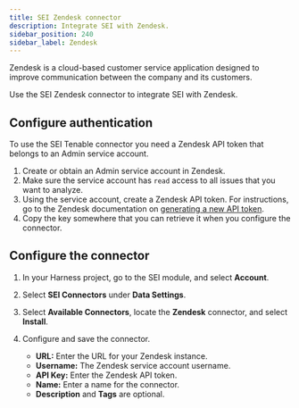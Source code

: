```yaml
---
title: SEI Zendesk connector
description: Integrate SEI with Zendesk.
sidebar_position: 240
sidebar_label: Zendesk
---
```


Zendesk is a cloud-based customer service application designed to improve communication between the company and its customers.

Use the SEI Zendesk connector to integrate SEI with Zendesk.

## Configure authentication

To use the SEI Tenable connector you need a Zendesk API token that belongs to an Admin service account.

1. Create or obtain an Admin service account in Zendesk.
2. Make sure the service account has `read` access to all issues that you want to analyze.
3. Using the service account, create a Zendesk API token. For instructions, go to the Zendesk documentation on [generating a new API token](https://support.zendesk.com/hc/en-us/articles/4408889192858-Generating-a-new-API-token).
4. Copy the key somewhere that you can retrieve it when you configure the connector.

## Configure the connector

1. In your Harness project, go to the SEI module, and select **Account**.
2. Select **SEI Connectors** under **Data Settings**.
3. Select **Available Connectors**, locate the **Zendesk** connector, and select **Install**.
4. Configure and save the connector.

   * **URL:** Enter the URL for your Zendesk instance.
   * **Username:** The Zendesk service account username.
   * **API Key:** Enter the Zendesk API token.
   * **Name:** Enter a name for the connector.
   * **Description** and **Tags** are optional.
